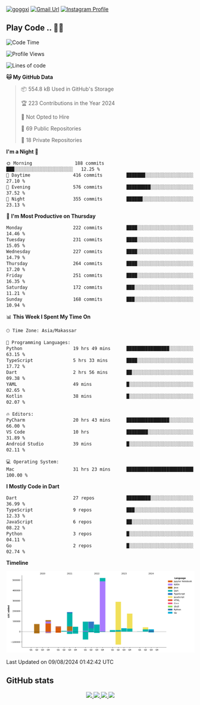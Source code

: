 [![goggxi](https://img.shields.io/badge/Portofolio-Goggxi-orange)](https://goggxi.github.io)
[![Gmail Url](https://img.shields.io/twitter/url?label=Goggxi@gmail.com&logo=gmail&style=social&url=http%3A%2F%2Fmailto%3Acontact.Goggxi@gmail.com)](mailto:Goggxi@gmail.com) [![Instagram Profile](https://img.shields.io/twitter/url?label=moh_rifkan&logo=instagram&style=social&url=https://www.instagram.com/moh_rifkan/)](https://www.instagram.com/moh_rifkan/)

## Play Code .. 💬🚀

<!-- [![Moh Rifkan GitHub stats](https://github-readme-stats.vercel.app/api?username=goggxi&count_private=true&show_icons=true&theme=dracula&custom_title=Goggxi%20Statistic%20🚀)](https://github.com/goggxi/goggxi)

[![Top Langs](https://github-readme-stats.vercel.app/api/top-langs/?username=goggxi&langs_count=8&layout=compact&show_icons=true&theme=dracula)](https://github.com/goggxi/goggxi) -->

<!--START_SECTION:waka-->
![Code Time](http://img.shields.io/badge/Code%20Time-3%2C103%20hrs%204%20mins-blue)

![Profile Views](http://img.shields.io/badge/Profile%20Views-7-blue)

![Lines of code](https://img.shields.io/badge/From%20Hello%20World%20I%27ve%20Written-1.8%20million%20lines%20of%20code-blue)

**🐱 My GitHub Data** 

> 📦 554.8 kB Used in GitHub's Storage 
 > 
> 🏆 223 Contributions in the Year 2024
 > 
> 🚫 Not Opted to Hire
 > 
> 📜 69 Public Repositories 
 > 
> 🔑 18 Private Repositories 
 > 
**I'm a Night 🦉** 

```text
🌞 Morning                188 commits         ███░░░░░░░░░░░░░░░░░░░░░░   12.25 % 
🌆 Daytime                416 commits         ███████░░░░░░░░░░░░░░░░░░   27.10 % 
🌃 Evening                576 commits         █████████░░░░░░░░░░░░░░░░   37.52 % 
🌙 Night                  355 commits         ██████░░░░░░░░░░░░░░░░░░░   23.13 % 
```
📅 **I'm Most Productive on Thursday** 

```text
Monday                   222 commits         ████░░░░░░░░░░░░░░░░░░░░░   14.46 % 
Tuesday                  231 commits         ████░░░░░░░░░░░░░░░░░░░░░   15.05 % 
Wednesday                227 commits         ████░░░░░░░░░░░░░░░░░░░░░   14.79 % 
Thursday                 264 commits         ████░░░░░░░░░░░░░░░░░░░░░   17.20 % 
Friday                   251 commits         ████░░░░░░░░░░░░░░░░░░░░░   16.35 % 
Saturday                 172 commits         ███░░░░░░░░░░░░░░░░░░░░░░   11.21 % 
Sunday                   168 commits         ███░░░░░░░░░░░░░░░░░░░░░░   10.94 % 
```


📊 **This Week I Spent My Time On** 

```text
🕑︎ Time Zone: Asia/Makassar

💬 Programming Languages: 
Python                   19 hrs 49 mins      ████████████████░░░░░░░░░   63.15 % 
TypeScript               5 hrs 33 mins       ████░░░░░░░░░░░░░░░░░░░░░   17.72 % 
Dart                     2 hrs 56 mins       ██░░░░░░░░░░░░░░░░░░░░░░░   09.38 % 
YAML                     49 mins             █░░░░░░░░░░░░░░░░░░░░░░░░   02.65 % 
Kotlin                   38 mins             █░░░░░░░░░░░░░░░░░░░░░░░░   02.07 % 

🔥 Editors: 
PyCharm                  20 hrs 43 mins      ████████████████░░░░░░░░░   66.00 % 
VS Code                  10 hrs              ████████░░░░░░░░░░░░░░░░░   31.89 % 
Android Studio           39 mins             █░░░░░░░░░░░░░░░░░░░░░░░░   02.11 % 

💻 Operating System: 
Mac                      31 hrs 23 mins      █████████████████████████   100.00 % 
```

**I Mostly Code in Dart** 

```text
Dart                     27 repos            █████████░░░░░░░░░░░░░░░░   36.99 % 
TypeScript               9 repos             ███░░░░░░░░░░░░░░░░░░░░░░   12.33 % 
JavaScript               6 repos             ██░░░░░░░░░░░░░░░░░░░░░░░   08.22 % 
Python                   3 repos             █░░░░░░░░░░░░░░░░░░░░░░░░   04.11 % 
Go                       2 repos             █░░░░░░░░░░░░░░░░░░░░░░░░   02.74 % 
```



**Timeline**

![Lines of Code chart](https://raw.githubusercontent.com/Goggxi/Goggxi/main/assets/bar_graph.png)


 Last Updated on 09/08/2024 01:42:42 UTC
<!--END_SECTION:waka-->

## GitHub stats

<p align="center">
  <a href="https://github.com/goggxi">
    <img src="http://github-profile-summary-cards.vercel.app/api/cards/profile-details?username=goggxi&theme=transparent" />
  </a>
  <a href="https://github.com/goggxi">
    <img src="https://github-readme-streak-stats.herokuapp.com/?user=goggxi&hide_border=true&card_width=338&theme=transparent" />
  </a>
  <a href="https://github.com/goggxi">
    <img src="http://github-profile-summary-cards.vercel.app/api/cards/stats?username=goggxi&theme=transparent" />
  </a>
  <a href="https://github.com/goggxi">
    <img src="https://github-readme-stats.vercel.app/api/top-langs/?username=goggxi&langs_count=10&exclude_repo=&hide=c,makefile,html,css,sass,nix,nunjucks,tsql,dockerfile,shell&card_width=699&hide_border=true&theme=transparent" />
  </a>
  <!-- <br/>
  <a href="https://github.com/goggxi">
    <img src="https://komarev.com/ghpvc/?username=goggxi&color=blue&style=flat" />
  </a> -->
</p>
